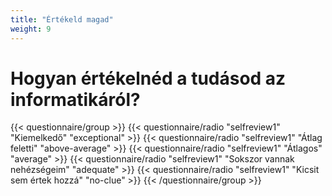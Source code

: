 ```yaml
---
title: "Értékeld magad"
weight: 9
---
```

# Hogyan értékelnéd a tudásod az informatikáról?

{{< questionnaire/group >}}
    {{< questionnaire/radio "selfreview1" "Kiemelkedő" "exceptional" >}}
    {{< questionnaire/radio "selfreview1" "Átlag feletti" "above-average" >}}
    {{< questionnaire/radio "selfreview1" "Átlagos" "average" >}}
    {{< questionnaire/radio "selfreview1" "Sokszor vannak nehézségeim" "adequate" >}}
    {{< questionnaire/radio "selfreview1" "Kicsit sem értek hozzá" "no-clue" >}}
{{< /questionnaire/group >}}
